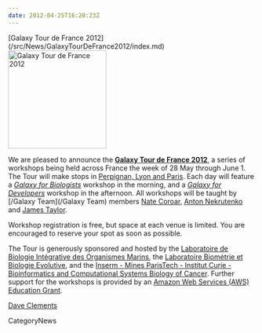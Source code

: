 ```yaml
---
date: 2012-04-25T16:20:23Z
---
```

<div class='newsItemHeader'>[Galaxy Tour de France 2012](/src/News/GalaxyTourDeFrance2012/index.md)</div>

<div class='right'><a href='/Events/GalaxyTourDeFrance2012'><img src='/Images/Logos/GalaxyTourDeFranceMap.png' alt='Galaxy Tour de France 2012' height="200" /></a></div>

We are pleased to announce the **[Galaxy Tour de France 2012](/src/Events/GalaxyTourDeFrance2012/index.md)**, a series of workshops being held across France the week of 28 May through June 1.  The Tour will make stops in [Perpignan, Lyon and Paris](/src/Events/GalaxyTourDeFrance2012/index.md#itinerary).  Each day will feature a *[Galaxy for Biologists](/src/Events/GalaxyTourDeFrance2012/index.md)* workshop in the morning, and a *[Galaxy for Developers](/src/Events/GalaxyTourDeFrance2012/index.md)* workshop in the afternoon.  All workshops will be taught by [/Galaxy Team](/Galaxy Team) members [Nate Coroar](/src/nate/index.md), [Anton Nekrutenko](/anton) and [James Taylor](/src/JamesTaylor/index.md).

Workshop registration is free, but space at each venue is limited.  You are encouraged to reserve your spot as soon as possible.
 
The Tour is generously sponsored and hosted by the [Laboratoire de Biologie Intégrative des Organismes Marins](http://biom.obs-banyuls.fr/fr/index.html), the [Laboratoire Biométrie et Biologie Evolutive](http://lbbe.univ-lyon1.fr/), and the [Inserm - Mines ParisTech - Institut Curie - Bioinformatics and Computational Systems Biology of Cancer](http://u900.curie.fr/).  Further support for the workshops is provided by an [Amazon Web Services (AWS) Education Grant](http://aws.amazon.com/education).

[Dave Clements](/src/DaveClements/index.md)

CategoryNews
